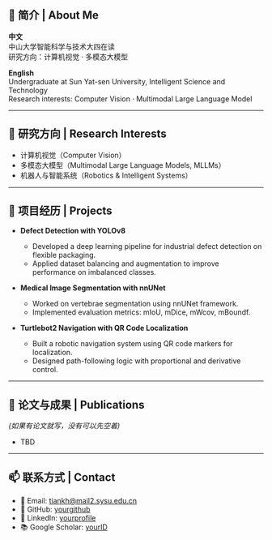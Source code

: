 ## 👋 简介 | About Me

**中文**  
中山大学智能科学与技术大四在读  
研究方向：计算机视觉 · 多模态大模型  

**English**  
Undergraduate at Sun Yat-sen University, Intelligent Science and Technology  
Research interests: Computer Vision · Multimodal Large Language Model  

---

## 🔬 研究方向 | Research Interests

- 计算机视觉（Computer Vision）  
- 多模态大模型（Multimodal Large Language Models, MLLMs）  
- 机器人与智能系统（Robotics & Intelligent Systems）  

---

## 📂 项目经历 | Projects

- **Defect Detection with YOLOv8**  
  - Developed a deep learning pipeline for industrial defect detection on flexible packaging.  
  - Applied dataset balancing and augmentation to improve performance on imbalanced classes.  

- **Medical Image Segmentation with nnUNet**  
  - Worked on vertebrae segmentation using nnUNet framework.  
  - Implemented evaluation metrics: mIoU, mDice, mWcov, mBoundf.  

- **Turtlebot2 Navigation with QR Code Localization**  
  - Built a robotic navigation system using QR code markers for localization.  
  - Designed path-following logic with proportional and derivative control.  

---

## 📑 论文与成果 | Publications

*(如果有论文就写，没有可以先空着)*  

- TBD  

---

## 📫 联系方式 | Contact

- 📧 Email: [tiankh@mail2.sysu.edu.cn](mailto:tiankh@mail2.sysu.edu.cn)  
- 🐙 GitHub: [yourgithub](https://github.com/yourgithub)  
- 🔗 LinkedIn: [yourprofile](https://www.linkedin.com/in/yourprofile/)  
- 📚 Google Scholar: [yourID](https://scholar.google.com/citations?user=yourID)  
